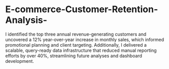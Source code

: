 # E-commerce-Customer-Retention-Analysis-
I identified the top three annual revenue-generating customers and uncovered a 12% year-over-year increase in monthly sales, which informed promotional planning and client targeting. Additionally, I delivered a scalable, query-ready data infrastructure that reduced manual reporting efforts by over 40%, streamlining future analyses and dashboard development.
